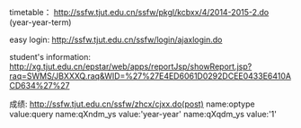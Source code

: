 timetable：
http://ssfw.tjut.edu.cn/ssfw/pkgl/kcbxx/4/2014-2015-2.do
(year-year-term)

easy login:
http://ssfw.tjut.edu.cn/ssfw/login/ajaxlogin.do

student's information:
http://xg.tjut.edu.cn/epstar/web/apps/reportJsp/showReport.jsp?raq=SWMS/JBXXXQ.raq&WID=%27%27E4ED6061D0292DCEE0433E6410ACD634%27%27

成绩:
http://ssfw.tjut.edu.cn/ssfw/zhcx/cjxx.do(post)
name:optype value:query
name:qXndm_ys value:'year-year'
name:qXqdm_ys value:'1'

